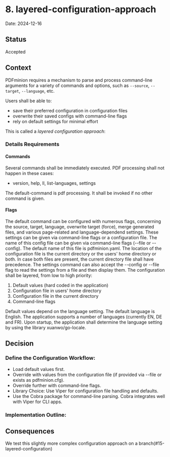 # 8. layered-configuration-approach

Date: 2024-12-16

## Status

Accepted

## Context

PDFminion requires a mechanism to parse and process command-line arguments for a variety of commands and options, such as `--source`, `--target`, `--language`, etc.

Users shall be able to:

* save their preferred configuration in configuration files
* overwrite their saved configs with command-line flags
* rely on default settings for minimal effort

This is called a _layered configuration approach_:

### Details Requirements

#### Commands
Several commands shall be immediately executed. PDF processing shall not happen in these cases:
- version, help, ll, list-languages, settings

The default-command is pdf processing.
It shall be invoked if no other command is given.

#### Flags
The default command can be configured with numerous flags, concerning the source, target, language, overwrite target (force), merge generated files, and various page-related and language-dependend settings.
These settings can be given via command-line flags or a configuration file.
The name of this config file can be given via command-line flags (--file or --config).
The default name of this file is pdfminion.yaml.
The location of the configuration file is the current directory or the users' home directory or both.
In case both files are present, the current directory file shall have precedence.
The settings command can also accept the --config or --file flag to read the settings from a file and then display them.
The configuration shall be layered, from low to high priority:

1. Default values (hard coded in the application)
2. Configuration file in users' home directory
3. Configuration file in the current directory
4. Command-line flags

Default values depend on the language setting. The default language is English.
The application supports a number of languages (currently EN, DE and FR).
Upon startup, the application shall determine the language setting by using the library xuanwo/go-locale.


## Decision


### Define the Configuration Workflow:

* Load default values first.
* Override with values from the configuration file (if provided via --file or exists as pdfminion.cfg).
* Override further with command-line flags.
* Library Choice: Use Viper for configuration file handling and defaults.
* Use the Cobra package for command-line parsing. Cobra integrates well with Viper for CLI apps.




### Implementation Outline:





## Consequences

We test this slightly more complex configuration approach on a branch(#15-layered-configuration)

 